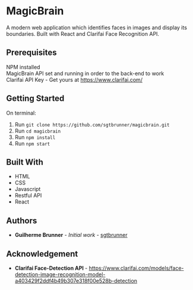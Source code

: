 # MagicBrain

A modern web application which identifies faces in images and display its boundaries. Built with React and Clarifai Face Recognition API.

## Prerequisites

NPM installed<br>
MagicBrain API set and running in order to the back-end to work<br>
Clarifai API Key - Get yours at https://www.clarifai.com/

## Getting Started

On terminal:
1. Run `git clone https://github.com/sgtbrunner/magicbrain.git`
2. Run `cd magicbrain`
3. Run `npm install`
3. Run `npm start`

## Built With

* HTML
* CSS
* Javascript
* Restful API
* React

## Authors

* **Guilherme Brunner** - *Initial work* - [sgtbrunner](https://github.com/sgtbrunner)

## Acknowledgement
* **Clarifai Face-Detection API** - https://www.clarifai.com/models/face-detection-image-recognition-model-a403429f2ddf4b49b307e318f00e528b-detection
